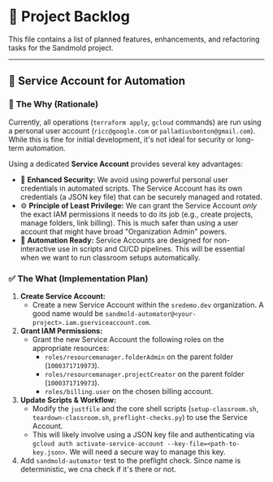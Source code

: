 # 📝 Project Backlog

This file contains a list of planned features, enhancements, and refactoring tasks for the Sandmold project.

---

## 🚀 Service Account for Automation

### 🤔 **The Why (Rationale)**

Currently, all operations (`terraform apply`, `gcloud` commands) are run using a personal user account (`ricc@google.com` or `palladiusbonton@gmail.com`). While this is fine for initial development, it's not ideal for security or long-term automation.

Using a dedicated **Service Account** provides several key advantages:
-   🔐 **Enhanced Security:** We avoid using powerful personal user credentials in automated scripts. The Service Account has its own credentials (a JSON key file) that can be securely managed and rotated.
-   ⚙️ **Principle of Least Privilege:** We can grant the Service Account *only* the exact IAM permissions it needs to do its job (e.g., create projects, manage folders, link billing). This is much safer than using a user account that might have broad "Organization Admin" powers.
-   🤖 **Automation Ready:** Service Accounts are designed for non-interactive use in scripts and CI/CD pipelines. This will be essential when we want to run classroom setups automatically.

### ✅ **The What (Implementation Plan)**

1.  **Create Service Account:**
    -   Create a new Service Account within the `sredemo.dev` organization. A good name would be `sandmold-automator@<your-project>.iam.gserviceaccount.com`.
2.  **Grant IAM Permissions:**
    -   Grant the new Service Account the following roles on the appropriate resources:
        -   `roles/resourcemanager.folderAdmin` on the parent folder (`1000371719973`).
        -   `roles/resourcemanager.projectCreator` on the parent folder (`1000371719973`).
        -   `roles/billing.user` on the chosen billing account.
3.  **Update Scripts & Workflow:**
    -   Modify the `justfile` and the core shell scripts (`setup-classroom.sh`, `teardown-classroom.sh`, `preflight-checks.py`) to use the Service Account.
    -   This will likely involve using a JSON key file and authenticating via `gcloud auth activate-service-account --key-file=<path-to-key.json>`. We will need a secure way to manage this key.
4.  Add `sandmold-automator` test to the preflight check. Since name is deterministic, we cna check if it's there or not.

